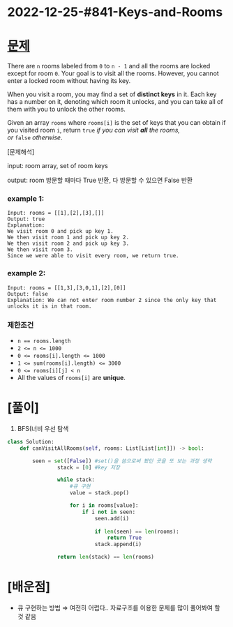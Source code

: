 # 2022-12-25-#841-Keys-and-Rooms

# [문제]([https://leetcode.com/problems/keys-and-rooms/description/](https://leetcode.com/problems/keys-and-rooms/description/))

There are `n` rooms labeled from `0` to `n - 1` and all the rooms are locked except for room `0`. Your goal is to visit all the rooms. However, you cannot enter a locked room without having its key.

When you visit a room, you may find a set of **distinct keys** in it. Each key has a number on it, denoting which room it unlocks, and you can take all of them with you to unlock the other rooms.

Given an array `rooms` where `rooms[i]` is the set of keys that you can obtain if you visited room `i`, return `true` *if you can visit **all** the rooms, or* `false` *otherwise*.

[문제해석]

input: room array, set of room keys

output: room 방문할 때마다 True 반환, 다 방문할 수 있으면 False 반환

### example 1:

```
Input: rooms = [[1],[2],[3],[]]
Output: true
Explanation:
We visit room 0 and pick up key 1.
We then visit room 1 and pick up key 2.
We then visit room 2 and pick up key 3.
We then visit room 3.
Since we were able to visit every room, we return true.
```

### example 2:

```
Input: rooms = [[1,3],[3,0,1],[2],[0]]
Output: false
Explanation: We can not enter room number 2 since the only key that unlocks it is in that room.
```

### 제한조건

- `n == rooms.length`
- `2 <= n <= 1000`
- `0 <= rooms[i].length <= 1000`
- `1 <= sum(rooms[i].length) <= 3000`
- `0 <= rooms[i][j] < n`
- All the values of `rooms[i]` are **unique**.

# [풀이]

1. BFS(너비 우선 탐색

```python
class Solution:
    def canVisitAllRooms(self, rooms: List[List[int]]) -> bool:

        seen = set([False]) #set()을 씀으로써 봤던 곳을 또 보는 과정 생략
				stack = [0] #key 저장

				while stack:
					#큐 구현
					value = stack.pop()

					for i in rooms[value]:
						if i not in seen:
							seen.add(i)
	
							if len(seen) == len(rooms):
								return True
							stack.append(i)

				return len(stack) == len(rooms)
```

# [배운점]

- 큐 구현하는 방법 ⇒ 여전히 어렵다.. 자료구조를 이용한 문제를 많이 풀어봐여 할 것 같음